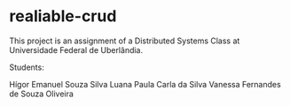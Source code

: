 # realiable-crud
This project is an assignment of a Distributed Systems Class at Universidade Federal de Uberlândia.

Students:

Hígor Emanuel Souza Silva
Luana Paula Carla da Silva
Vanessa Fernandes de Souza Oliveira
